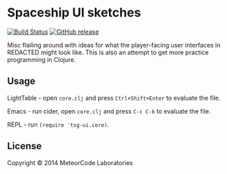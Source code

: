 # Spaceship UI sketches

[![Build Status](https://travis-ci.org/hawkw/spaceship-ui-sketches.svg?branch=master)](https://travis-ci.org/hawkw/spaceship-ui-sketches)
[![GitHub release](https://img.shields.io/github/release/hawkw/spaceship-ui-sketches.svg)]()

Misc flailing around with ideas for what the player-facing user interfaces in REDACTED might look like. This is also an attempt to get more practice programming in Clojure.

## Usage

LightTable - open `core.clj` and press `Ctrl+Shift+Enter` to evaluate the file.

Emacs - run cider, open `core.clj` and press `C-c C-k` to evaluate the file.

REPL - run `(require 'tsg-ui.core)`.

## License

Copyright © 2014 MeteorCode Laboratories
